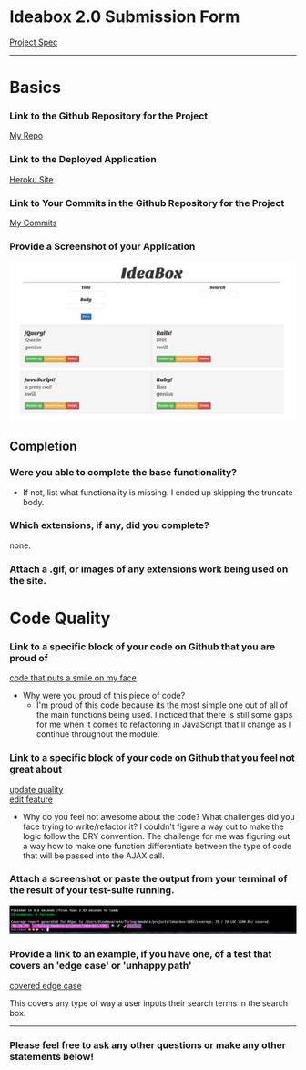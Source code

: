 # Ideabox 2.0 Submission Form
[Project Spec](https://github.com/turingschool/curriculum/blob/master/source/projects/revenge_of_idea_box.markdown)

------

# Basics

### Link to the Github Repository for the Project
[My Repo](https://github.com/Salvi6God/idea-box-1602)

### Link to the Deployed Application
[Heroku Site](https://salvi-ideabox.herokuapp.com/)

### Link to Your Commits in the Github Repository for the Project
[My Commits](https://github.com/Salvi6God/idea-box-1602/commits/master)

### Provide a Screenshot of your Application
![ideabox](images/ideabox.png)

## Completion

### Were you able to complete the base functionality?
* If not, list what functionality is missing.
  I ended up skipping the truncate body.

### Which extensions, if any, did you complete?
none.

### Attach a .gif, or images of any extensions work being used on the site.

# Code Quality

### Link to a specific block of your code on Github that you are proud of
[code that puts a smile on my face](https://github.com/Salvi6God/idea-box-1602/blob/master/app/assets/javascripts/delete.js)
* Why were you proud of this piece of code?
    - I'm proud of this code because its the most simple one out of all of the main functions being used. I noticed that there is still some gaps for me when it comes to refactoring in JavaScript that'll change as I continue throughout the module.

### Link to a specific block of your code on Github that you feel not great about
[update quality](https://github.com/Salvi6God/idea-box-1602/blob/master/app/assets/javascripts/update_quality.js)
<br>
[edit feature](https://github.com/Salvi6God/idea-box-1602/blob/master/app/assets/javascripts/edit.js)
* Why do you feel not awesome about the code? What challenges did you face trying to write/refactor it?
  I couldn't figure a way out to make the logic follow the DRY convention. The challenge for me was figuring out a way how to make one function differentiate between the type of code that will be passed into the AJAX call.

### Attach a screenshot or paste the output from your terminal of the result of your test-suite running.
![terminal output](images/results.png)

### Provide a link to an example, if you have one, of a test that covers an 'edge case' or 'unhappy path'

[covered edge case](https://github.com/Salvi6God/idea-box-1602/blob/master/spec/features/user_searches_for_idea_spec.rb)

This covers any type of way a user inputs their search terms in the search box.

-----

### Please feel free to ask any other questions or make any other statements below!
